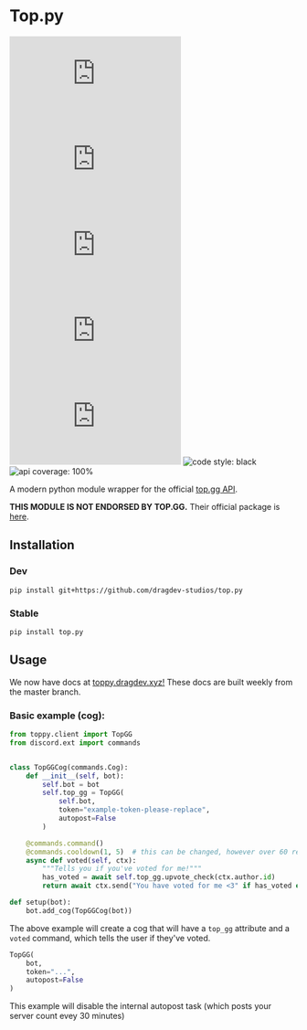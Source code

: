 # Top.py
![issues: unresolved](https://img.shields.io/github/issues/dragdev-studios/top.py?style=flat-square)
![pull requests: unresolved](https://img.shields.io/github/issues-pr/dragdev-studios/top.py?style=flat-square)
![version: unresolved](https://img.shields.io/pypi/v/top.py?style=flat-square)
![supported python versions: unresolved](https://img.shields.io/pypi/pyversions/top.py?style=flat-square)
![downloads: unresolved](https://img.shields.io/pypi/dw/top.py?style=flat-square)
![code style: black](https://img.shields.io/badge/code%20style-black-black?style=flat-square)
![api coverage: 100%](https://img.shields.io/badge/top.gg%20api%20coverage-100%25-blue?style=flat-square)


A modern python module wrapper for the official [top.gg API](https://docs.top.gg).

**THIS MODULE IS NOT ENDORSED BY TOP.GG.** Their official package is [here](https://pypi.org/project/dblpy).


## Installation
### Dev
```shell
pip install git+https://github.com/dragdev-studios/top.py
```
### Stable
```shell
pip install top.py
```

## Usage
We now have docs at [toppy.dragdev.xyz!](//toppy.dragdev.xyz) These docs are built weekly from the master branch.

### Basic example (cog):
```python
from toppy.client import TopGG
from discord.ext import commands


class TopGGCog(commands.Cog):
    def __init__(self, bot):
        self.bot = bot
        self.top_gg = TopGG(
            self.bot,
            token="example-token-please-replace",
            autopost=False
        )

    @commands.command()
    @commands.cooldown(1, 5)  # this can be changed, however over 60 requests per minute will get you blocked.
    async def voted(self, ctx):
        """Tells you if you've voted for me!"""
        has_voted = await self.top_gg.upvote_check(ctx.author.id)
        return await ctx.send("You have voted for me <3" if has_voted else "No, you haven't. Please vote!")

def setup(bot):
    bot.add_cog(TopGGCog(bot))
```
The above example will create a cog that will have a `top_gg` attribute and a `voted` command, which tells the user if
they've voted.

```python
TopGG(
    bot,
    token="...",
    autopost=False
)
```
This example will disable the internal autopost task (which posts your server count evey 30 minutes)
